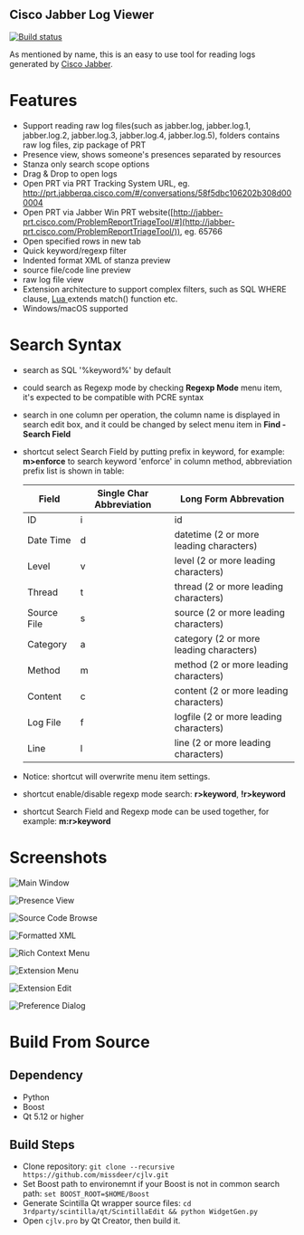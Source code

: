 Cisco Jabber Log Viewer
----

[![Build status](https://ci.appveyor.com/api/projects/status/tgm1l8h4b95jecgr?svg=true)](https://ci.appveyor.com/project/missdeer/cjlv)

As mentioned by name, this is an easy to use tool for reading logs generated by [Cisco Jabber](https://www.cisco.com/c/en/us/products/unified-communications/jabber/index.html).

# Features

- Support reading raw log files(such as  jabber.log, jabber.log.1, jabber.log.2, jabber.log.3, jabber.log.4,  jabber.log.5), folders contains raw log files, zip package of PRT
- Presence view, shows someone's presences separated by resources
- Stanza only search scope options
- Drag & Drop to open logs
- Open PRT via PRT Tracking System URL, eg. <http://prt.jabberqa.cisco.com/#/conversations/58f5dbc106202b308d000004>
- Open PRT via Jabber Win PRT website([http://jabber-prt.cisco.com/ProblemReportTriageTool/#](http://jabber-prt.cisco.com/ProblemReportTriageTool/)), eg. 65766
- Open specified rows in new tab
- Quick keyword/regexp filter
- Indented format XML of stanza preview
- source file/code line preview
- raw log file view
- Extension architecture to support complex filters, such as SQL WHERE clause, [Lua ](http://www.lua.org/manual/5.3/)extends match() function etc.
- Windows/macOS supported

# Search Syntax

- search as SQL '%keyword%' by default
- could search as Regexp mode by checking **Regexp Mode** menu item, it's expected to be compatible with PCRE syntax
- search  in one column per operation, the column name is displayed in search  edit box, and it could be changed by select menu item in **Find - Search Field**
- shortcut select Search Field by putting prefix in keyword, for example: **m>enforce** to search keyword 'enforce' in column method, abbreviation prefix list is shown in table:

  | Field       | Single Char Abbreviation | Long Form Abbrevation                   |
  | ----------- | ------------------------ | --------------------------------------- |
  | ID          | i                        | id                                      |
  | Date Time   | d                        | datetime (2 or more leading characters) |
  | Level       | v                        | level (2 or more leading characters)    |
  | Thread      | t                        | thread (2 or more leading characters)   |
  | Source File | s                        | source (2 or more leading characters)   |
  | Category    | a                        | category (2 or more leading characters) |
  | Method      | m                        | method (2 or more leading characters)   |
  | Content     | c                        | content (2 or more leading characters)  |
  | Log File    | f                        | logfile (2 or more leading characters)  |
  | Line        | l                        | line (2 or more leading characters)     |

- Notice: shortcut will overwrite menu item settings.
- shortcut enable/disable regexp mode search: **r>keyword**, **!r>keyword**
- shortcut Search Field and Regexp mode can be used together, for example: **m:r>keyword**

# Screenshots

![Main Window](screenshots/mainwindow.png)

![Presence View](screenshots/presenceviewer.png)

![Source Code Browse](screenshots/sourcecodebrowse.png)

![Formatted XML](screenshots/formattedxml.png)

![Rich Context Menu](screenshots/richcontextmenu.png)

![Extension Menu](screenshots/extensionmenu.png)

![Extension Edit](screenshots/extensionedit.png)

![Preference Dialog](screenshots/preference.png)

# Build From Source

## Dependency

* Python
* Boost
* Qt 5.12 or higher

## Build Steps

* Clone repository: `git clone --recursive https://github.com/missdeer/cjlv.git`
* Set Boost path to environemnt if your Boost is not in common search path: `set BOOST_ROOT=$HOME/Boost`
* Generate Scintilla Qt wrapper source files: `cd 3rdparty/scintilla/qt/ScintillaEdit && python WidgetGen.py`
* Open `cjlv.pro` by Qt Creator, then build it.